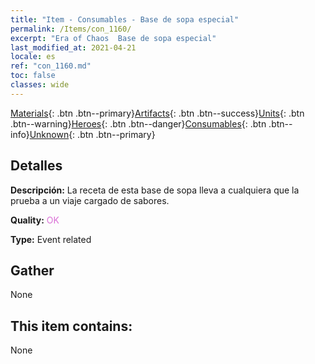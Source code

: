 ```yaml
---
title: "Item - Consumables - Base de sopa especial"
permalink: /Items/con_1160/
excerpt: "Era of Chaos  Base de sopa especial"
last_modified_at: 2021-04-21
locale: es
ref: "con_1160.md"
toc: false
classes: wide
---
```

 [Materials](/es/Items/){: .btn .btn--primary}[Artifacts](/es/Items/Artifacts/){: .btn .btn--success}[Units](/es/Items/Units/){: .btn .btn--warning}[Heroes](/es/Items/Heroes/){: .btn .btn--danger}[Consumables](/es/Items/Consumables/){: .btn .btn--info}[Unknown](/es/Items/Unknown/){: .btn .btn--primary}

## Detalles
 **Descripción:** La receta de esta base de sopa lleva a cualquiera que la prueba a un viaje cargado de sabores.

 **Quality:** <span style="color: #DA70D6">OK</span>

 **Type:** Event related

## Gather

  None

## This item contains:

  None

